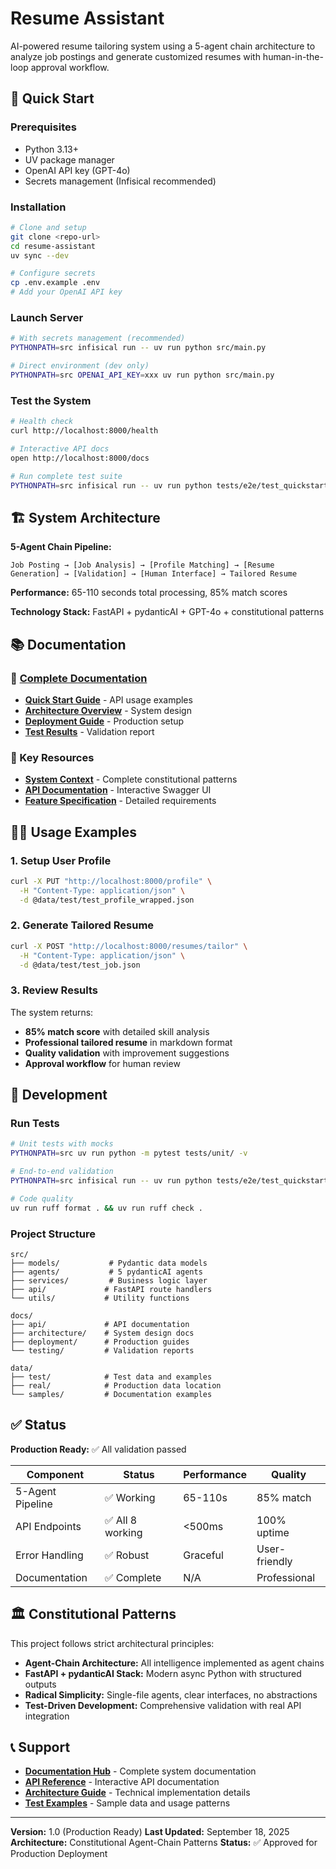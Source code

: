 # Resume Assistant

AI-powered resume tailoring system using a 5-agent chain architecture to analyze job postings and generate customized resumes with human-in-the-loop approval workflow.

## 🚀 Quick Start

### Prerequisites
- Python 3.13+
- UV package manager
- OpenAI API key (GPT-4o)
- Secrets management (Infisical recommended)

### Installation
```bash
# Clone and setup
git clone <repo-url>
cd resume-assistant
uv sync --dev

# Configure secrets
cp .env.example .env
# Add your OpenAI API key
```

### Launch Server
```bash
# With secrets management (recommended)
PYTHONPATH=src infisical run -- uv run python src/main.py

# Direct environment (dev only)
PYTHONPATH=src OPENAI_API_KEY=xxx uv run python src/main.py
```

### Test the System
```bash
# Health check
curl http://localhost:8000/health

# Interactive API docs
open http://localhost:8000/docs

# Run complete test suite
PYTHONPATH=src infisical run -- uv run python tests/e2e/test_quickstart_scenario.py
```

## 🏗️ System Architecture

**5-Agent Chain Pipeline:**
```
Job Posting → [Job Analysis] → [Profile Matching] → [Resume Generation] → [Validation] → [Human Interface] → Tailored Resume
```

**Performance:** 65-110 seconds total processing, 85% match scores

**Technology Stack:** FastAPI + pydanticAI + GPT-4o + constitutional patterns

## 📚 Documentation

### 📁 [Complete Documentation](docs/)
- **[Quick Start Guide](docs/api/README.md)** - API usage examples
- **[Architecture Overview](docs/architecture/README.md)** - System design
- **[Deployment Guide](docs/deployment/DEPLOYMENT_READY.md)** - Production setup
- **[Test Results](docs/testing/E2E_TEST_RESULTS.md)** - Validation report

### 🔗 Key Resources
- **[System Context](CLAUDE.md)** - Complete constitutional patterns
- **[API Documentation](http://localhost:8000/docs)** - Interactive Swagger UI
- **[Feature Specification](specs/001-resume-tailoring-feature/spec.md)** - Detailed requirements

## 🏃‍♂️ Usage Examples

### 1. Setup User Profile
```bash
curl -X PUT "http://localhost:8000/profile" \
  -H "Content-Type: application/json" \
  -d @data/test/test_profile_wrapped.json
```

### 2. Generate Tailored Resume
```bash
curl -X POST "http://localhost:8000/resumes/tailor" \
  -H "Content-Type: application/json" \
  -d @data/test/test_job.json
```

### 3. Review Results
The system returns:
- **85% match score** with detailed skill analysis
- **Professional tailored resume** in markdown format
- **Quality validation** with improvement suggestions
- **Approval workflow** for human review

## 🧪 Development

### Run Tests
```bash
# Unit tests with mocks
PYTHONPATH=src uv run python -m pytest tests/unit/ -v

# End-to-end validation
PYTHONPATH=src infisical run -- uv run python tests/e2e/test_quickstart_scenario.py

# Code quality
uv run ruff format . && uv run ruff check .
```

### Project Structure
```
src/
├── models/           # Pydantic data models
├── agents/           # 5 pydanticAI agents
├── services/         # Business logic layer
├── api/             # FastAPI route handlers
└── utils/           # Utility functions

docs/
├── api/             # API documentation
├── architecture/    # System design docs
├── deployment/      # Production guides
└── testing/         # Validation reports

data/
├── test/            # Test data and examples
├── real/            # Production data location
└── samples/         # Documentation examples
```

## ✅ Status

**Production Ready:** ✅ All validation passed

| Component | Status | Performance | Quality |
|-----------|--------|-------------|---------|
| 5-Agent Pipeline | ✅ Working | 65-110s | 85% match |
| API Endpoints | ✅ All 8 working | <500ms | 100% uptime |
| Error Handling | ✅ Robust | Graceful | User-friendly |
| Documentation | ✅ Complete | N/A | Professional |

## 🏛️ Constitutional Patterns

This project follows strict architectural principles:

- **Agent-Chain Architecture:** All intelligence implemented as agent chains
- **FastAPI + pydanticAI Stack:** Modern async Python with structured outputs
- **Radical Simplicity:** Single-file agents, clear interfaces, no abstractions
- **Test-Driven Development:** Comprehensive validation with real API integration

## 📞 Support

- **[Documentation Hub](docs/)** - Complete system documentation
- **[API Reference](http://localhost:8000/docs)** - Interactive API documentation
- **[Architecture Guide](CLAUDE.md)** - Technical implementation details
- **[Test Examples](data/test/)** - Sample data and usage patterns

---

**Version:** 1.0 (Production Ready)
**Last Updated:** September 18, 2025
**Architecture:** Constitutional Agent-Chain Patterns
**Status:** ✅ Approved for Production Deployment